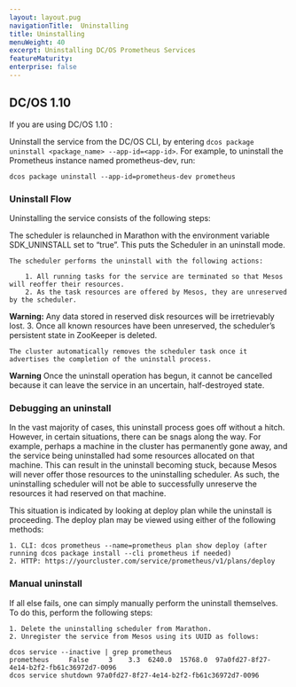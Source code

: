 ```yaml
---
layout: layout.pug
navigationTitle:  Uninstalling
title: Uninstalling
menuWeight: 40
excerpt: Uninstalling DC/OS Prometheus Services
featureMaturity:
enterprise: false
---
```


## DC/OS 1.10

If you are using DC/OS 1.10 :

Uninstall the service from the DC/OS CLI, by entering `dcos package uninstall <package_name> --app-id=<app-id>`.
For example, to uninstall the Prometheus instance named prometheus-dev, run:

```shell
dcos package uninstall --app-id=prometheus-dev prometheus
```

### Uninstall Flow

Uninstalling the service consists of the following steps:

  The scheduler is relaunched in Marathon with the environment variable SDK_UNINSTALL set to “true”. This puts the Scheduler in an uninstall mode.

    The scheduler performs the uninstall with the following actions:

        1. All running tasks for the service are terminated so that Mesos will reoffer their resources.
        2. As the task resources are offered by Mesos, they are unreserved by the scheduler.
**Warning:** Any data stored in reserved disk resources will be irretrievably lost.
        3. Once all known resources have been unreserved, the scheduler’s persistent state in ZooKeeper is deleted.

    The cluster automatically removes the scheduler task once it advertises the completion of the uninstall process.

**Warning** Once the uninstall operation has begun, it cannot be cancelled because it can leave the service in an uncertain, half-destroyed state.

### Debugging an uninstall

In the vast majority of cases, this uninstall process goes off without a hitch. However, in certain situations, there can be snags along the way. For example, perhaps a machine in the cluster has permanently gone away, and the service being uninstalled had some resources allocated on that machine. This can result in the uninstall becoming stuck, because Mesos will never offer those resources to the uninstalling scheduler. As such, the uninstalling scheduler will not be able to successfully unreserve the resources it had reserved on that machine.

This situation is indicated by looking at deploy plan while the uninstall is proceeding. The deploy plan may be viewed using either of the following methods:

    1. CLI: dcos prometheus --name=prometheus plan show deploy (after running dcos package install --cli prometheus if needed)
    2. HTTP: https://yourcluster.com/service/prometheus/v1/plans/deploy

### Manual uninstall    

If all else fails, one can simply manually perform the uninstall themselves. To do this, perform the following steps:

    1. Delete the uninstalling scheduler from Marathon.
    2. Unregister the service from Mesos using its UUID as follows:

```shell
dcos service --inactive | grep prometheus
prometheus     False     3    3.3  6240.0  15768.0  97a0fd27-8f27-4e14-b2f2-fb61c36972d7-0096
dcos service shutdown 97a0fd27-8f27-4e14-b2f2-fb61c36972d7-0096
```
